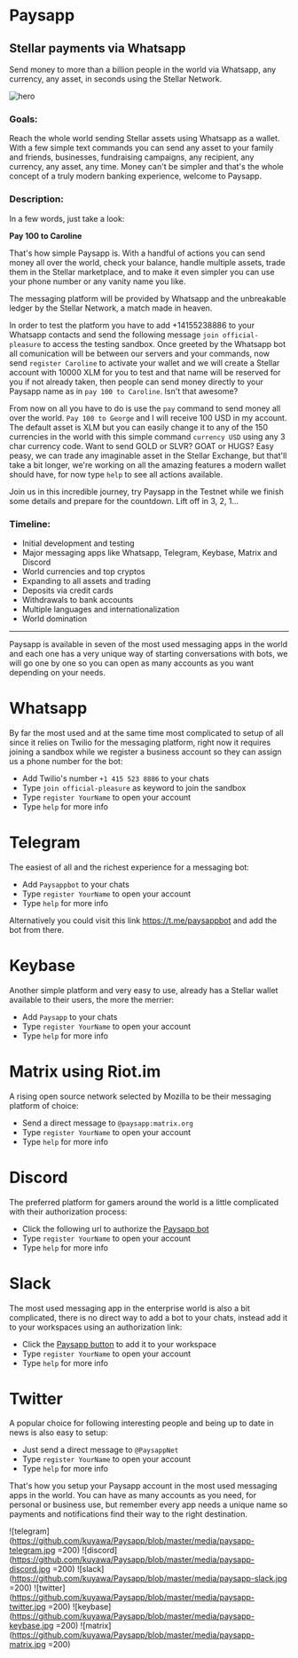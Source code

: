# Paysapp
## Stellar payments via Whatsapp

Send money to more than a billion people in the world via Whatsapp, any currency, any asset, in seconds using the Stellar Network.

![hero](https://github.com/kuyawa/Paysapp/blob/master/media/paysapp.png)

### Goals:

Reach the whole world sending Stellar assets using Whatsapp as a wallet. With a few simple text commands you can send any asset to your family and friends, businesses, fundraising campaigns, any recipient, any currency, any asset, any time. Money can't be simpler and that's the whole concept of a truly modern banking experience, welcome to Paysapp.


### Description:

In a few words, just take a look:

**Pay 100 to Caroline**

That's how simple Paysapp is. With a handful of actions you can send money all over the world, check your balance, handle multiple assets, trade them in the Stellar marketplace, and to make it even simpler you can use your phone number or any vanity name you like.

The messaging platform will be provided by Whatsapp and the unbreakable ledger by the Stellar Network, a match made in heaven.

In order to test the platform you have to add +14155238886 to your Whatsapp contacts and send the following message `join official-pleasure` to access the testing sandbox. Once greeted by the Whatsapp bot all comunication will be between our servers and your commands, now send `register Caroline` to activate your wallet and we will create a Stellar account with 10000 XLM for you to test and that name will be reserved for you if not already taken, then people can send money directly to your Paysapp name as in `pay 100 to Caroline`. Isn't that awesome?

From now on all you have to do is use the `pay` command to send money all over the world. `Pay 100 to George` and I will receive 100 USD in my account. The default asset is XLM but you can easily change it to any of the 150 currencies in the world with this simple command `currency USD` using any 3 char currency code. Want to send GOLD or SLVR? GOAT or HUGS? Easy peasy, we can trade any imaginable asset in the Stellar Exchange, but that'll take a bit longer, we're working on all the amazing features a modern wallet should have, for now type `help` to see all actions available.

Join us in this incredible journey, try Paysapp in the Testnet while we finish some details and prepare for the countdown. Lift off in 3, 2, 1...


### Timeline:

- Initial development and testing
- Major messaging apps like Whatsapp, Telegram, Keybase, Matrix and Discord
- World currencies and top cryptos
- Expanding to all assets and trading
- Deposits via credit cards
- Withdrawals to bank accounts
- Multiple languages and internationalization
- World domination


----

Paysapp is available in seven of the most used messaging apps in the world and each one has a very unique way of starting conversations with bots, we will go one by one so you can open as many accounts as you want depending on your needs.

# Whatsapp

By far the most used and at the same time most complicated to setup of all since it relies on Twilio for the messaging platform, right now it requires joining a sandbox while we register a business account so they can assign us a phone number for the bot:

- Add Twilio's number `+1 415 523 8886` to your chats 
- Type `join official-pleasure` as keyword to join the sandbox
- Type `register YourName` to open your account
- Type `help` for more info

# Telegram

The easiest of all and the richest experience for a messaging bot:

- Add `Paysappbot` to your chats
- Type `register YourName` to open your account
- Type `help` for more info

Alternatively you could visit this link https://t.me/paysappbot and add the bot from there.

# Keybase

Another simple platform and very easy to use, already has a Stellar wallet available to their users, the more the merrier:

- Add `Paysapp` to your chats
- Type `register YourName` to open your account
- Type `help` for more info

# Matrix using Riot.im

A rising open source network selected by Mozilla to be their messaging platform of choice:

- Send a direct message to `@paysapp:matrix.org`
- Type `register YourName` to open your account
- Type `help` for more info

# Discord

The preferred platform for gamers around the world is a little complicated with their authorization process:

- Click the following url to authorize the [Paysapp bot](https://discordapp.com/api/oauth2/authorize?client_id=658473665658224641&permissions=92224&scope=bot)
- Type `register YourName` to open your account
- Type `help` for more info

# Slack

The most used messaging app in the enterprise world is also a bit complicated, there is no direct way to add a bot to your chats, instead add it to your workspaces using an authorization link:

- Click the [Paysapp button](https://paysapp.net/slack) to add it to your workspace
- Type `register YourName` to open your account
- Type `help` for more info

# Twitter

A popular choice for following interesting people and being up to date in news is also easy to setup:

- Just send a direct message to `@PaysappNet`
- Type `register YourName` to open your account
- Type `help` for more info


That's how you setup your Paysapp account in the most used messaging apps in the world. You can have as many accounts as you need, for personal or business use, but remember every app needs a unique name so payments and notifications find their way to the right destination.


![telegram](https://github.com/kuyawa/Paysapp/blob/master/media/paysapp-telegram.jpg =200)
![discord](https://github.com/kuyawa/Paysapp/blob/master/media/paysapp-discord.jpg =200)
![slack](https://github.com/kuyawa/Paysapp/blob/master/media/paysapp-slack.jpg =200)
![twitter](https://github.com/kuyawa/Paysapp/blob/master/media/paysapp-twitter.jpg =200)
![keybase](https://github.com/kuyawa/Paysapp/blob/master/media/paysapp-keybase.jpg =200)
![matrix](https://github.com/kuyawa/Paysapp/blob/master/media/paysapp-matrix.jpg =200)

